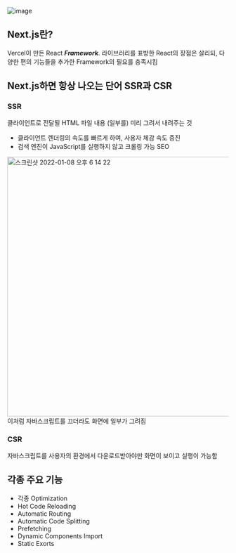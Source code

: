 ![image](https://user-images.githubusercontent.com/62709718/148638192-88f71f1d-9359-4684-9e0d-cdd66dcde20f.png)

## Next.js란?

Vercel이 만든 React ***Framework***. 라이브러리를 표방한 React의 장점은 살리되, 다양한 편의 기능들을 추가한 Framework의 필요를 충족시킴

## Next.js하면 항상 나오는 단어 SSR과 CSR
### SSR
클라이언트로 전달될 HTML 파일 내용 (일부를) 미리 그려서 내려주는 것
- 클라이언트 렌더링의 속도를 빠르게 하여, 사용자 체감 속도 증진
- 검색 엔진이 JavaScript를 실행하지 않고 크롤링 가능 SEO
<img width="591" alt="스크린샷 2022-01-08 오후 6 14 22" src="https://user-images.githubusercontent.com/62709718/148638817-455f1e60-b84e-4d35-a14e-85a01ef4f349.png">
이처럼 자바스크립트를 끄더라도 화면에 일부가 그려짐

### CSR
자바스크립트를 사용자의 환경에서 다운로드받아야만 화면이 보이고 실행이 가능함

## 각종 주요 기능
- 각종 Optimization
- Hot Code Reloading
- Automatic Routing
- Automatic Code Splitting
- Prefetching
- Dynamic Components Import
- Static Exorts
